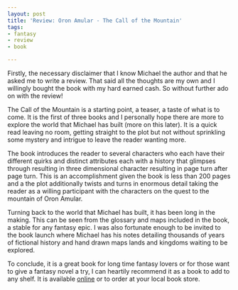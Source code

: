 ```yaml
---
layout: post
title: 'Review: Oron Amular - The Call of the Mountain'
tags:
- fantasy
- review
- book

---
```

Firstly, the necessary disclaimer that I know Michael the author and that he asked me to write a review. That said all the thoughts are my own and I willingly bought the book with my hard earned cash. So without further ado on with the review!

The Call of the Mountain is a starting point, a teaser, a taste of what is to come. It is the first of three books and I personally hope there are more to explore the world that Michael has built (more on this later). It is a quick read leaving no room, getting straight to the plot but not without sprinkling some mystery and intrigue to leave the reader wanting more.  

The book introduces the reader to several characters who each have their different quirks and distinct attributes each with a history that glimpses through resulting in three dimensional character resulting in page turn after page turn. This is an accomplishment given the book is less than 200 pages and a the plot additionally twists and turns in enormous detail taking the reader as a willing participant with the characters on the quest to the mountain of Oron Amular.

Turning back to the world that Michael has built, it has been long in the making. This can be seen from the glossary and maps included in the book, a stable for any fantasy epic. I was also fortunate enough to be invited to the book launch where Michael has his notes detailing thousands of years of fictional history and hand drawn maps lands and kingdoms waiting to be explored.

To conclude, it is a great book for long time fantasy lovers or for those want to give a fantasy novel a try, I can heartily recommend it as a book to add to any shelf. It is available [online](https://worldofastrom.com/buy-the-book/ "World of Astrom") or to order at your local book store.